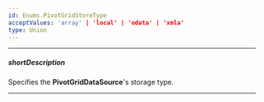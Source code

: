 ```yaml
---
id: Enums.PivotGridStoreType
acceptValues: 'array' | 'local' | 'odata' | 'xmla'
type: Union
---
```

---
##### shortDescription
Specifies the **PivotGridDataSource**'s storage type.

---
<!--
PivotGridDataSourceOptions.store.type(api-reference/30 Data Layer/PivotGridDataSource/1 Configuration/store/type.md)(ui/pivot_grid/data_source.d.ts)
-->